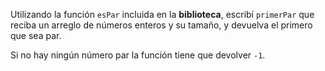 Utilizando la función `esPar` incluida en la **biblioteca**, escribí `primerPar` que reciba un arreglo de números enteros y su tamaño, y devuelva el primero que sea par. 

Si no hay ningún número par la función tiene que devolver `-1`.